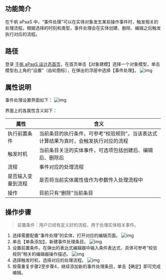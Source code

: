 ## 功能简介
在千帆 aPaaS 中，“事件处理”可以在实体对象发生某些操作事件时，触发相关的处理流程。根据选择的时刻和类型，事件处理会在实体创建、删除、编辑之后触发执行对应的流程。

## 路径
登录 [千帆 aPaaS 设计态首页](https://apaas.cloud.tencent.com/)，在首页单击【对象建模】选择一个对象模型，单击模型右上角的“设置”（齿轮图标），在弹出的浮层中选择【事件处理】。
![img](https://main.qcloudimg.com/raw/b215d994c2941481efcfe29c5603cccd.png)        

## 属性说明
事件处理设置界面如下：
![img](https://main.qcloudimg.com/raw/66ebe2936ef04e95ddfd02f284349649.png)        

界面上的各属性含义如下：

| 属性               | 含义                                                         |
| ------------------ | ------------------------------------------------------------ |
| 执行前置条件       | 当前条目的执行条件，可参考“校验规则”。当该表达式计算结果为真时，会触发执行对应的流程 |
| 触发时机           | 当前条目关注的实体事件，可选项包括创建后、编辑后、删除后     |
| 流程               | 事件对应的处理流程                                           |
| 是否输入变量到流程 | 是否将当前实体属性值作为参数传入处理流程中                   |
| 操作               | 目前只有“删除”当前条目                                       |

## 操作步骤
>前置条件：用户已经有定义好的流程，用于处理实体相关事件。

1. 选择需要配置“事件处理”的实体，打开对应的编辑页面。   ![img](https://main.qcloudimg.com/raw/fe143f512c1a62b953ab326c8f81160f.png)        
2. 单击【单条添加】，新建事件处理条目。
![img](https://main.qcloudimg.com/raw/02b3e9b796eb982eba8400bc53a5cfc8.png)        
3. 设置前置条件。在弹出的表达式编辑器中输入条件表达式，具体可参考“校验规则”相关的编辑器操作描述。
![img](https://main.qcloudimg.com/raw/8cd304e70056bed9ad7473f46b48d864.png)        
4. 选择触发时机，选择对应的处理流程。
![img](https://main.qcloudimg.com/raw/d2d68562653ff7b62ee2a1de430febc0.png)        
5. 按需重复步骤2至步骤4，继续添加新的事件处理条目，单击【确定】即可完成编辑。

